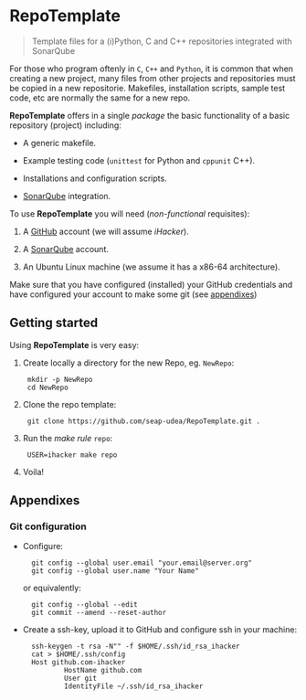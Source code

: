 # RepoTemplate
> Template files for a (i)Python, C and C++ repositories integrated with SonarQube

For those who program oftenly in `C`, `C++` and `Python`, it is common that when creating a new project, many files from other projects and repositories must be copied in a new repositorie.  Makefiles, installation scripts, sample test code, etc are normally the same for a new repo. 

**RepoTemplate** offers in a single *package* the basic functionality of a basic repository (project) including:

- A generic makefile.

- Example testing code (`unittest` for Python and `cppunit` C++).

- Installations and configuration scripts.

- [SonarQube](https://sonarcloud.io/) integration.

To use **RepoTemplate** you will need (*non-functional* requisites):

1. A [GitHub](https://github.com/join?source=header-home) account (we will assume *iHacker*).

2. A [SonarQube](https://sonarcloud.io/) account.

3. An Ubuntu Linux machine (we assume it has a x86-64 architecture). 

Make sure that you have configured (installed) your GitHub credentials and have configured your account to make some git (see [appendixes](#gitconfig))

## Getting started

Using **RepoTemplate** is very easy:

1. Create locally a directory for the new Repo, eg. `NewRepo`:

		mkdir -p NewRepo
		cd NewRepo

2. Clone the repo template:

		git clone https://github.com/seap-udea/RepoTemplate.git .

3. Run the *make rule* `repo`:

		USER=ihacker make repo

4. Voila!

## Appendixes

<a name="gitconfig"></a>
### Git configuration

- Configure:
	
		git config --global user.email "your.email@server.org"
		git config --global user.name "Your Name"

  or equivalently:

		git config --global --edit
		git commit --amend --reset-author

- Create a ssh-key, upload it to GitHub and configure ssh in your machine:

		ssh-keygen -t rsa -N"" -f $HOME/.ssh/id_rsa_ihacker
		cat > $HOME/.ssh/config
		Host github.com-ihacker
		        HostName github.com
		        User git
		        IdentityFile ~/.ssh/id_rsa_ihacker

